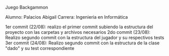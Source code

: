 Juego Backgammon 

Alumno: Palacios Abigail
Carrera: Ingenieria en Informática

1er commit (22/08): realizo el primer commit subiendo la estructura del proyecto con las carpetas y archivos necesarios
2do commit (23/08): Realizo segundo commit con la estructura del jugador y su respectivos tests
3er commit (24/08): Realizo segundo commit con la estructura de la clase "dado" y su test correspondiente